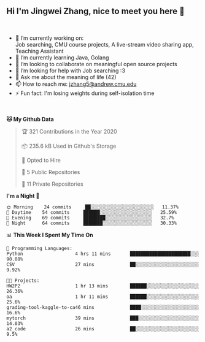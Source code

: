 Hi I'm Jingwei Zhang, nice to meet you here 👋
---
<br>


- 🔭 I’m currently working on: <br>
    Job searching, CMU course projects, A live-stream video sharing app, Teaching Assistant
- 🌱 I’m currently learning Java, Golang
- 👯 I’m looking to collaborate on meaningful open source projects
- 🤔 I’m looking for help with Job searching :3
- 💬 Ask me about the meaning of life (42)
- 📫 How to reach me: jzhang5@andrew.cmu.edu
- ⚡ Fun fact: I'm losing weights during self-isolation time
<br>


<!--START_SECTION:waka-->
**🐱 My Github Data** 

> 🏆 321 Contributions in the Year 2020
 > 
> 📦 235.6 kB Used in Github's Storage 
 > 
> 💼 Opted to Hire
 > 
> 📜 5 Public Repositories
 > 
> 🔑 11 Private Repositories 

**I'm a Night 🦉** 

```text
🌞 Morning    24 commits     ██░░░░░░░░░░░░░░░░░░░░░░░   11.37% 
🌆 Daytime    54 commits     ██████░░░░░░░░░░░░░░░░░░░   25.59% 
🌃 Evening    69 commits     ████████░░░░░░░░░░░░░░░░░   32.7% 
🌙 Night      64 commits     ███████░░░░░░░░░░░░░░░░░░   30.33%

```


📊 **This Week I Spent My Time On** 

```text
💬 Programming Languages: 
Python                   4 hrs 11 mins       ██████████████████████░░░   90.08% 
CSV                      27 mins             ██░░░░░░░░░░░░░░░░░░░░░░░   9.92%

🐱‍💻 Projects: 
HW2P2                    1 hr 13 mins        ██████░░░░░░░░░░░░░░░░░░░   26.36% 
oa                       1 hr 11 mins        ██████░░░░░░░░░░░░░░░░░░░   25.6% 
grading-tool-kaggle-to-ca46 mins             ████░░░░░░░░░░░░░░░░░░░░░   16.6% 
mytorch                  39 mins             ███░░░░░░░░░░░░░░░░░░░░░░   14.03% 
a2_code                  26 mins             ██░░░░░░░░░░░░░░░░░░░░░░░   9.5%

```


<!--END_SECTION:waka-->
